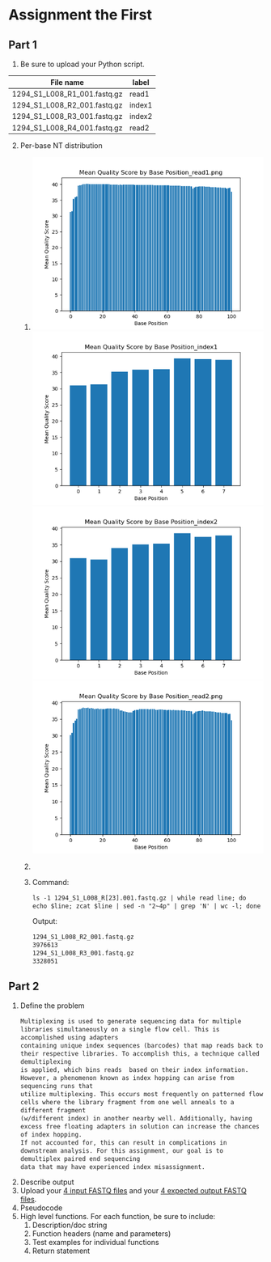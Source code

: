 # Assignment the First

## Part 1
1. Be sure to upload your Python script.

| File name | label |
|---|---|
| 1294_S1_L008_R1_001.fastq.gz | read1 |
| 1294_S1_L008_R2_001.fastq.gz | index1 |
| 1294_S1_L008_R3_001.fastq.gz | index2 |
| 1294_S1_L008_R4_001.fastq.gz | read2 |

2. Per-base NT distribution
    1. ![](https://github.com/2020-bgmp/demultiplexing-bwinnacott/blob/master/plots/read1.png?raw=true)
       ![](https://github.com/2020-bgmp/demultiplexing-bwinnacott/blob/master/plots/index1.png?raw=true)
       ![](https://github.com/2020-bgmp/demultiplexing-bwinnacott/blob/master/plots/index2.png?raw=true)
       ![](https://github.com/2020-bgmp/demultiplexing-bwinnacott/blob/master/plots/read2.png?raw=true)
       
    2.
    
    3. Command: 
    
       ```
       ls -1 1294_S1_L008_R[23].001.fastq.gz | while read line; do echo $line; zcat $line | sed -n "2~4p" | grep 'N' | wc -l; done
       ```
       
       Output: 
       
       ```
       1294_S1_L008_R2_001.fastq.gz
       3976613
       1294_S1_L008_R3_001.fastq.gz
       3328051
       ```
    
## Part 2
1. Define the problem
    ```
    Multiplexing is used to generate sequencing data for multiple libraries simultaneously on a single flow cell. This is accomplished using adapters 
    containing unique index sequences (barcodes) that map reads back to their respective libraries. To accomplish this, a technique called demultiplexing 
    is applied, which bins reads  based on their index information. However, a phenomenon known as index hopping can arise from sequencing runs that 
    utilize multiplexing. This occurs most frequently on patterned flow cells where the library fragment from one well anneals to a different fragment 
    (w/different index) in another nearby well. Additionally, having excess free floating adapters in solution can increase the chances of index hopping. 
    If not accounted for, this can result in complications in downstream analysis. For this assignment, our goal is to demultiplex paired end sequencing 
    data that may have experienced index misassignment. 
    ```
2. Describe output
3. Upload your [4 input FASTQ files](../TEST-input_FASTQ) and your [4 expected output FASTQ files](../TEST-output_FASTQ).
4. Pseudocode
5. High level functions. For each function, be sure to include:
    1. Description/doc string
    2. Function headers (name and parameters)
    3. Test examples for individual functions
    4. Return statement
